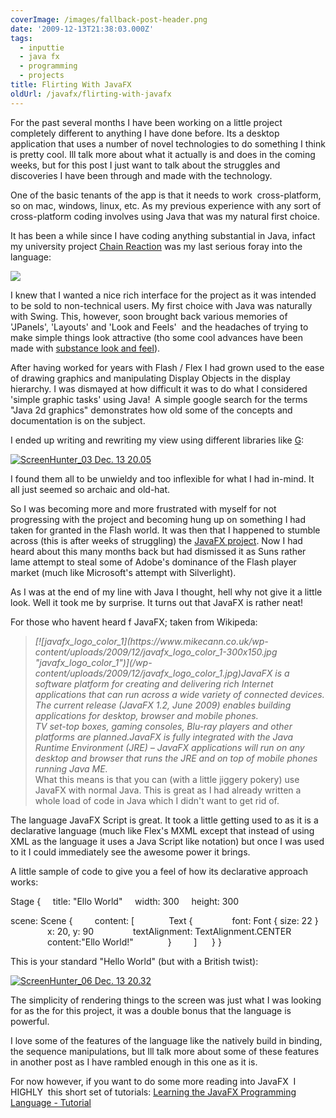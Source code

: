 ```yaml
---
coverImage: /images/fallback-post-header.png
date: '2009-12-13T21:38:03.000Z'
tags:
  - inputtie
  - java fx
  - programming
  - projects
title: Flirting With JavaFX
oldUrl: /javafx/flirting-with-javafx
---
```


For the past several months I have been working on a little project completely different to anything I have done before. Its a desktop application that uses a number of novel technologies to do something I think is pretty cool. Ill talk more about what it actually is and does in the coming weeks, but for this post I just want to talk about the struggles and discoveries I have been through and made with the technology.

<!-- more -->

One of the basic tenants of the app is that it needs to work  cross-platform, so on mac, windows, linux, etc. As my previous experience with any sort of cross-platform coding involves using Java that was my natural first choice.

It has been a while since I have coding anything substantial in Java, infact my university project [Chain Reaction](https://www.mikecann.co.uk/programming/java/chainreaction-binarysource-release/) was my last serious foray into the language:

![](https://www.mikecann.co.uk/Work/CRImages/CR01.png)

I knew that I wanted a nice rich interface for the project as it was intended to be sold to non-technical users. My first choice with Java was naturally with Swing. This, however, soon brought back various memories of 'JPanels', 'Layouts' and 'Look and Feels'  and the headaches of trying to make simple things look attractive (tho some cool advances have been made with [substance look and feel](https://www.pushing-pixels.org/)).

After having worked for years with Flash / Flex I had grown used to the ease of drawing graphics and manipulating Display Objects in the display hierarchy. I was dismayed at how difficult it was to do what I considered 'simple graphic tasks' using Java!  A simple google search for the terms "Java 2d graphics" demonstrates how old some of the concepts and documentation is on the subject.

I ended up writing and rewriting my view using different libraries like [G](https://geosoft.no/graphics/):

[![ScreenHunter_03 Dec. 13 20.05](/wp-content/uploads/2009/12/ScreenHunter_03-Dec.-13-20.05.jpg "ScreenHunter_03 Dec. 13 20.05")](/wp-content/uploads/2009/12/ScreenHunter_03-Dec.-13-20.05.jpg)

I found them all to be unwieldy and too inflexible for what I had in-mind. It all just seemed so archaic and old-hat.

So I was becoming more and more frustrated with myself for not progressing with the project and becoming hung up on something I had taken for granted in the Flash world. It was then that I happened to stumble across (this is after weeks of struggling) the [JavaFX project](https://javafx.com/). Now I had heard about this many months back but had dismissed it as Suns rather lame attempt to steal some of Adobe's dominance of the Flash player market (much like Microsoft's attempt with Silverlight).

As I was at the end of my line with Java I thought, hell why not give it a little look. Well it took me by surprise. It turns out that JavaFX is rather neat!

For those who havent heard f JavaFX; taken from Wikipeda:

> <address>[![javafx_logo_color_1](https://www.mikecann.co.uk/wp-content/uploads/2009/12/javafx_logo_color_1-300x150.jpg "javafx_logo_color_1")](/wp-content/uploads/2009/12/javafx_logo_color_1.jpg)JavaFX is a software platform for creating and delivering rich Internet applications that can run across a wide variety of connected devices. The current release (JavaFX 1.2, June 2009) enables building applications for desktop, browser and mobile phones. </address> <address> </address> <address>
>
> </address><address>TV set-top boxes, gaming consoles, Blu-ray players and other platforms are planned.JavaFX is fully integrated with the Java Runtime Environment (JRE) – JavaFX applications will run on any desktop and browser that runs the JRE and on top of mobile phones running Java ME.</address>
> What this means is that you can (with a little jiggery pokery) use JavaFX with normal Java. This is great as I had already written a whole load of code in Java which I didn't want to get rid of.

The language JavaFX Script is great. It took a little getting used to as it is a declarative language (much like Flex's MXML except that instead of using XML as the language it uses a Java Script like notation) but once I was used to it I could immediately see the awesome power it brings.

A little sample of code to give you a feel of how its declarative approach works:

Stage {
    title: "Ello World"
    width: 300
    height: 300

scene: Scene {
        content: [
             Text {
               font: Font { size: 22 }
               x: 20, y: 90
               textAlignment: TextAlignment.CENTER
               content:"Ello World!"
             }
        ]
     }
}

This is your standard "Hello World" (but with a British twist):

[![ScreenHunter_06 Dec. 13 20.32](/wp-content/uploads/2009/12/ScreenHunter_06-Dec.-13-20.32.jpg "ScreenHunter_06 Dec. 13 20.32")](/wp-content/uploads/2009/12/ScreenHunter_06-Dec.-13-20.32.jpg)

The simplicity of rendering things to the screen was just what I was looking for as the for this project, it was a double bonus that the language is powerful.

I love some of the features of the language like the natively build in binding, the sequence manipulations, but Ill talk more about some of these features in another post as I have rambled enough in this one as it is.

For now however, if you want to do some more reading into JavaFX  I HIGHLY  this short set of tutorials: [Learning the JavaFX Programming Language - Tutorial](https://java.sun.com/javafx/1/tutorials/core/index.html)

<div id="_mcePaste" style="overflow: hidden; position: absolute; left: -10000px; top: 233px; width: 1px; height: 1px;">

**avaFX** is a [software platform](https://en.wikipedia.org/wiki/Software_platform "Software platform") for creating and delivering [rich Internet applications](https://en.wikipedia.org/wiki/Rich_Internet_application "Rich Internet application") that can run across a wide variety of connected devices. The current release (JavaFX 1.2, June 2009) enables building applications for desktop, browser and mobile phones. TV set-top boxes, gaming consoles, [Blu-ray](https://en.wikipedia.org/wiki/Blu-ray "Blu-ray") players and other platforms are planned.

JavaFX is fully integrated with the [Java Runtime Environment](https://en.wikipedia.org/wiki/Java_Runtime_Environment "Java Runtime Environment") (JRE) – JavaFX applications will run on any desktop and browser that runs the JRE and on top of mobile phones running [Java ME](https://en.wikipedia.org/wiki/Java_ME "Java ME").

**JavaFX** is a [software platform](https://en.wikipedia.org/wiki/Software_platform "Software platform") for creating and delivering [rich Internet applications](https://en.wikipedia.org/wiki/Rich_Internet_application "Rich Internet application") that can run across a wide variety of connected devices. The current release (JavaFX 1.2, June 2009) enables building applications for desktop, browser and mobile phones. TV set-top boxes, gaming consoles, [Blu-ray](https://en.wikipedia.org/wiki/Blu-ray "Blu-ray") players and other platforms are planned.

JavaFX is fully integrated with the [Java Runtime Environment](https://en.wikipedia.org/wiki/Java_Runtime_Environment "Java Runtime Environment") (JRE) – JavaFX applications will run on any desktop and browser that runs the JRE and on top of mobile phones running [Java ME](https://en.wikipedia.org/wiki/Java_ME "Java ME").</div>
